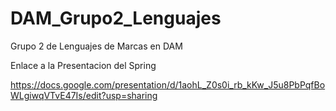 # DAM_Grupo2_Lenguajes
Grupo 2 de Lenguajes de Marcas en DAM


Enlace a la Presentacion del Spring

https://docs.google.com/presentation/d/1aohL_Z0s0i_rb_kKw_J5u8PbPqfBoWLgiwqVTvE47Is/edit?usp=sharing
